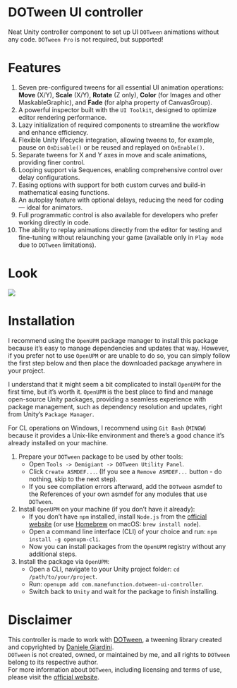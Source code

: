 # DOTween UI controller
Neat Unity controller component to set up UI `DOTween` animations without any code. `DOTween Pro` is not required, but supported!

# Features
1. Seven pre-configured tweens for all essential UI animation operations: **Move** (X/Y), **Scale** (X/Y), 
**Rotate** (Z only), **Color** (for Images and other MaskableGraphic), and **Fade** 
(for alpha property of CanvasGroup).
1. A powerful inspector built with the `UI Toolkit`, designed to optimize editor rendering performance.
1. Lazy initialization of required components to streamline the workflow and enhance efficiency.
1. Flexible Unity lifecycle integration, allowing tweens to, for example, pause on `OnDisable()` 
or be reused and replayed on `OnEnable()`.
1. Separate tweens for X and Y axes in move and scale animations, providing finer control.
1. Looping support via Sequences, enabling comprehensive control over delay configurations.
1. Easing options with support for both custom curves and build-in mathematical easing functions.
1. An autoplay feature with optional delays, reducing the need for coding — ideal for animators.
1. Full programmatic control is also available for developers who prefer working directly in code.
1. The ability to replay animations directly from the editor for testing and fine-tuning without 
relaunching your game (available only in `Play mode` due to `DOTween` limitations).

# Look
![](https://raw.githubusercontent.com/wiki/ManeFunction/DOTween-UI-controller/main.png)

# Installation
I recommend using the `OpenUPM` package manager to install this package because it’s easy to manage dependencies 
and updates that way. However, if you prefer not to use `OpenUPM` or are unable to do so, you can simply follow 
the first step below and then place the downloaded package anywhere in your project.

I understand that it might seem a bit complicated to install `OpenUPM` for the first time, but it’s worth it.
`OpenUPM` is the best place to find and manage open-source Unity packages, providing a seamless experience 
with package management, such as dependency resolution and updates, right from Unity’s `Package Manager`.

For CL operations on Windows, I recommend using `Git Bash` (`MINGW`) because it provides a Unix-like environment 
and there’s a good chance it’s already installed on your machine.

1. Prepare your `DOTween` package to be used by other tools:
   - Open `Tools -> Demigiant -> DOTween Utility Panel`.
   - Click `Create ASMDEF...`. (If you see a `Remove ASMDEF...` button - do nothing, skip to the next step).
   - If you see compilation errors afterward, add the `DOTween` asmdef to the References of your own asmdef 
   for any modules that use `DOTween`.
1. Install `OpenUPM` on your machine (if you don’t have it already):
   - If you don’t have `npm` installed, install `Node.js` from the [official website](https://nodejs.org) 
   (or use [Homebrew](https://brew.sh) on macOS: `brew install node`).
   - Open a command line interface (CLI) of your choice and run: `npm install -g openupm-cli`.
   - Now you can install packages from the `OpenUPM` registry without any additional steps.
1. Install the package via `OpenUPM`:
   - Open a CLI, navigate to your Unity project folder: `cd /path/to/your/project`.
   - Run: `openupm add com.manefunction.dotween-ui-controller`.
   - Switch back to `Unity` and wait for the package to finish installing.

# Disclaimer
This controller is made to work with [DOTween](https://assetstore.unity.com/packages/tools/animation/dotween-hotween-v2-27676), a tweening library created and copyrighted by [Daniele Giardini](http://blog.demigiant.com).  
`DOTween` is not created, owned, or maintained by me, and all rights to `DOTween` belong to its respective author.  
For more information about `DOTween`, including licensing and terms of use, please visit the [official website](http://dotween.demigiant.com/).
